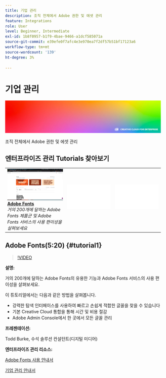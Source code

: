 ```yaml
---
title: 기업 관리
description: 조직 전체에서 Adobe 권한 및 에셋 관리
feature: Integrations
role: User
level: Beginner, Intermediate
exl-id: 1b8f0957-b1f9-4bae-9466-a1dcf585071a
source-git-commit: e39efe0f7afc4e3e970ea7f2df57b51bf17123a6
workflow-type: tm+mt
source-wordcount: '139'
ht-degree: 3%

---
```


# 기업 관리

![튜토리얼 메인 이미지](../assets/hero_cce.jpg)

조직 전체에서 Adobe 권한 및 에셋 관리

## 엔터프라이즈 관리 Tutorials 찾아보기

<table style="table-layout:fixed">
<tr>
 <td>
   <a href="enterprise.md#tutorial1">
      <img alt="Adobe Fonts" src="../assets/fonts_burke_thumbnail.jpg" />
   </a>
    <div>
   <a href="enterprise.md#tutorial1"><strong>Adobe Fonts</strong></a>
    </div>
    <em>거의 200개에 달하는 Adobe Fonts 제품군 및 Adobe Fonts 서비스의 사용 편이성을 살펴보세요</em>
    <br>
  </td>
  <td>
    <img alt="스페이서" src="../assets/Whitespacer.png" />
    <div>
    <br>
  </td>
  <td>
    <img alt="스페이서" src="../assets/Whitespacer.png" />
    <div>
    <br>
  </td>
</tr>
</table>

## Adobe Fonts(5:20) {#tutorial1}

>[!VIDEO](https://video.tv.adobe.com/v/328226?hidetitle=true)

**설명:**

거의 200개에 달하는 Adobe Fonts의 유용한 기능과 Adobe Fonts 서비스의 사용 편이성을 살펴보세요.

이 튜토리얼에서는 다음과 같은 방법을 살펴봅니다.
* 강력한 탐색 인터페이스를 사용하여 빠르고 손쉽게 적합한 글꼴을 찾을 수 있습니다
* 기본 Creative Cloud 통합을 통해 시간 및 비용 절감
* Adobe Admin Console에서 한 곳에서 모든 글꼴 관리

**프레젠테이션:**

Todd Burke, 수석 솔루션 컨설턴트(디지털 미디어)

**엔터프라이즈 관리 리소스:**

[Adobe Fonts 사용 안내서](https://helpx.adobe.com/fonts/user-guide.html)

[기업 관리 안내서](https://helpx.adobe.com/enterprise/admin-guide.html)
